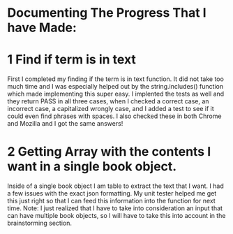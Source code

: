 # Documenting The Progress That I have Made:

# 1 Find if term is in text
First I completed my finding if the term is in text function. It did not take too much time and I was especially helped out by the string.includes() function which made implementing this super easy. 
I implented the tests as well and they return PASS in all three cases, when I checked a correct case, an incorrect case, a capitalized wrongly case, and I added a test to see if it could even find phrases with spaces. I also checked these in both Chrome and Mozilla and I got the same answers! 

# 2 Getting Array with the contents I want in a single book object. 
Inside of a single book object I am table to extract the text that I want. I had a few issues with the exact json formatting. My unit tester helped me get this just right so that I can feed this information into the function for next time. Note: I just realized that I have to take into consideration an input that can have multiple book objects, so I will have to take this into account in the brainstorming section.